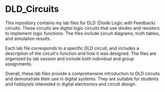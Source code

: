 # DLD_Circuits
This repository contains my lab files for DLD (Diode Logic with Feedback) circuits. These circuits are digital logic circuits that use diodes and resistors to implement logic functions. The files include circuit diagrams, truth tables, and simulation results.

Each lab file corresponds to a specific DLD circuit, and includes a description of the circuit's function and how it was designed. The files are organized by lab session and include both individual and group assignments.

Overall, these lab files provide a comprehensive introduction to DLD circuits and demonstrate their use in digital systems. They are suitable for students and hobbyists interested in digital electronics and circuit design.
